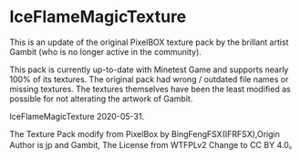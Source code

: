 # IceFlameMagicTexture

This is an update of the original PixelBOX texture pack by the brillant artist Gambit (who is no longer active in the community).

This pack is currently up-to-date with Minetest Game and supports nearly 100% of its textures. The original pack had wrong / outdated file names or missing textures. The textures themselves have been the least modified as possible for not alterating the artwork of Gambit.

IceFlameMagicTexture 2020-05-31.

The Texture Pack modify from PixelBox by BingFengFSX(IFRFSX),Origin Author is jp and Gambit, The License from WTFPLv2 Change to CC BY 4.0。

